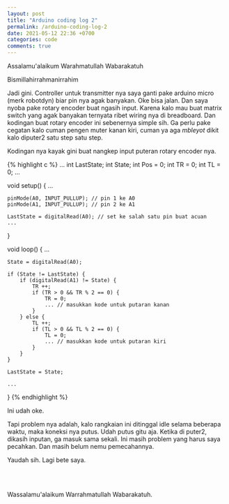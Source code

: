 ```yaml
---
layout: post
title: "Arduino coding log 2"
permalink: /arduino-coding-log-2
date: 2021-05-12 22:36 +0700
categories: code
comments: true
---
```

Assalamu'alaikum Warahmatullah Wabarakatuh

Bismillahirrahmanirrahim

Jadi gini. Controller untuk transmitter nya saya ganti pake arduino micro (merk robotdyn) biar pin nya agak banyakan. Oke bisa jalan. Dan saya nyoba pake rotary encoder buat ngasih input. Karena kalo mau buat matrix switch yang agak banyakan ternyata ribet wiring nya di breadboard. Dan kodingan buat rotary encoder ini sebenernya simple sih. Ga perlu pake cegatan kalo cuman pengen muter kanan kiri, cuman ya aga *mbleyot* dikit kalo diputer2 satu step satu step. 

Kodingan nya kayak gini buat nangkep input puteran rotary encoder nya.

{% highlight c %}
...
int LastState;
int State;
int Pos = 0;
int TR = 0;
int TL = 0;
...

void setup() {
    ...

    pinMode(A0, INPUT_PULLUP); // pin 1 ke A0
    pinMode(A1, INPUT_PULLUP); // pin 2 ke A1

    LastState = digitalRead(A0); // set ke salah satu pin buat acuan
    ...
}

void loop() {
    ...

    State = digitalRead(A0);

    if (State != LastState) {
        if (digitalRead(A1) != State) {
            TR ++;
            if (TR > 0 && TR % 2 == 0) {
                TR = 0;
                ... // masukkan kode untuk putaran kanan
            }
        } else {
            TL ++;
            if (TL > 0 && TL % 2 == 0) {
                TL = 0;
                ... // masukkan kode untuk putaran kiri
            }
        }
    }

    LastState = State;
    
    ...
}
{% endhighlight %}

Ini udah oke.

Tapi problem nya adalah, kalo rangkaian ini ditinggal idle selama beberapa waktu, maka koneksi nya putus. Udah putus gitu aja. Ketika di puter2, dikasih inputan, ga masuk sama sekali. Ini masih problem yang harus saya pecahkan. Dan masih belum nemu pemecahannya.

Yaudah sih. Lagi bete saya.

<br>
<br>

Wassalamu'alaikum Warrahmatullah Wabarakatuh.